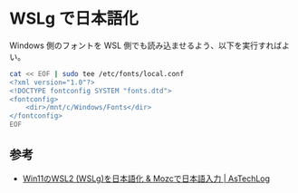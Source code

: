 # WSLg で日本語化

Windows 側のフォントを WSL 側でも読み込ませるよう、以下を実行すればよい。

```bash
cat << EOF | sudo tee /etc/fonts/local.conf
<?xml version="1.0"?>
<!DOCTYPE fontconfig SYSTEM "fonts.dtd">
<fontconfig>
    <dir>/mnt/c/Windows/Fonts</dir>
</fontconfig>
EOF
```

## 参考

- [Win11のWSL2 (WSLg)を日本語化 & Mozcで日本語入力 | AsTechLog](https://astherier.com/blog/2021/07/windows11-wsl2-wslg-japanese/)
